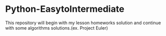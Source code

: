 # Python-EasytoIntermediate
This repository will begin with my lesson homeworks solution and continue with some algorithms solutions.(ex. Project Euler) 
